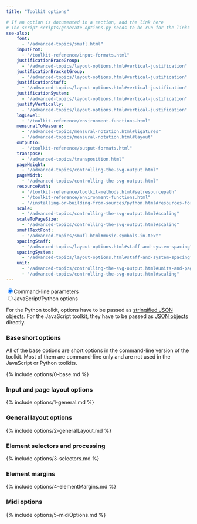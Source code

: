 ```yaml
---
title: "Toolkit options"

# If an option is documented in a section, add the link here
# The script scripts/generate-options.py needs to be run for the links to be updated
see-also:
    font:
      - "/advanced-topics/smufl.html"
    inputFrom:
      - "/toolkit-reference/input-formats.html"
    justificationBraceGroup:
      - "/advanced-topics/layout-options.html#vertical-justification"
    justificationBracketGroup:
      - "/advanced-topics/layout-options.html#vertical-justification"
    justificationStaff:
      - "/advanced-topics/layout-options.html#vertical-justification"
    justificationSystem:
      - "/advanced-topics/layout-options.html#vertical-justification"
    justifyVertically:
      - "/advanced-topics/layout-options.html#vertical-justification"  
    logLevel:
      - "/toolkit-reference/environment-functions.html"
    mensuralToMeasure:
      - "/advanced-topics/mensural-notation.html#ligatures"
      - "/advanced-topics/mensural-notation.html#layout"
    outputTo:
      - "/toolkit-reference/output-formats.html"
    transpose:
      - "/advanced-topics/transposition.html"
    pageHeight:
      - "/advanced-topics/controlling-the-svg-output.html"
    pageWidth:
      - "/advanced-topics/controlling-the-svg-output.html"
    resourcePath:
      - "/toolkit-reference/toolkit-methods.html#setresourcepath"
      - "/toolkit-reference/environment-functions.html"
      - "/installing-or-building-from-sources/python.html#resources-for-versions-built-locally"
    scale:
      - "/advanced-topics/controlling-the-svg-output.html#scaling"
    scaleToPageSize:
      - "/advanced-topics/controlling-the-svg-output.html#scaling"
    smuflTextFont:
      - "/advanced-topics/smufl.html#music-symbols-in-text"
    spacingStaff:
      - "/advanced-topics/layout-options.html#staff-and-system-spacing"
    spacingSystem:
      - "/advanced-topics/layout-options.html#staff-and-system-spacing"
    unit:
      - "/advanced-topics/controlling-the-svg-output.html#units-and-page-dimensions"   
      - "/advanced-topics/controlling-the-svg-output.html#scaling"   
---
```


<div class="hidden-print radio-inline">
  <label><input type="radio" name="lang" checked>Command-line parameters</label>
</div>
<div class="hidden-print radio-inline">
  <label><input type="radio" name="lang">JavaScript/Python options</label>
</div>

For the Python toolkit, options have to be passed as [stringified JSON objects](/installing-or-building-from-sources/python.html#basic-usage-of-the-toolkit). For the JavaScript toolkit, they have to be passed as [JSON objects](/first-steps/layout-options.html#passing-options-to-verovio) directly.

### Base short options

All of the base options are short options in the command-line version of the toolkit. Most of them are command-line only and are not used in the JavaScript or Python toolkits.

{% include options/0-base.md %}

### Input and page layout options

{% include options/1-general.md %}

### General layout options

{% include options/2-generalLayout.md %}

### Element selectors and processing

{% include options/3-selectors.md %}

### Element margins

{% include options/4-elementMargins.md %}

### Midi options

{% include options/5-midiOptions.md %}

<script type="text/javascript">
$('input:radio[name="lang"]').click(function() {
    $("span").toggleClass("lang1 lang2");
});
</script>
